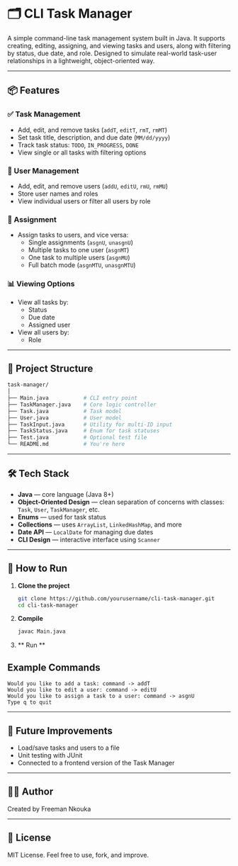 # 🗂️ CLI Task Manager

A simple command-line task management system built in Java. It supports creating, editing, assigning, and viewing tasks and users, along with filtering by status, due date, and role. Designed to simulate real-world task-user relationships in a lightweight, object-oriented way.

---

## 📦 Features

### ✅ Task Management

- Add, edit, and remove tasks (`addT`, `editT`, `rmT`, `rmMT`)
- Set task title, description, and due date (`MM/dd/yyyy`)
- Track task status: `TODO`, `IN_PROGRESS`, `DONE`
- View single or all tasks with filtering options

### 👤 User Management

- Add, edit, and remove users (`addU`, `editU`, `rmU`, `rmMU`)
- Store user names and roles
- View individual users or filter all users by role

### 🔁 Assignment

- Assign tasks to users, and vice versa:
  - Single assignments (`asgnU`, `unasgnU`)
  - Multiple tasks to one user (`asgnMT`)
  - One task to multiple users (`asgnMU`)
  - Full batch mode (`asgnMTU`, `unasgnMTU`)

### 📊 Viewing Options

- View all tasks by:
  - Status
  - Due date
  - Assigned user
- View all users by:
  - Role

---

## 📁 Project Structure

```bash
task-manager/
│
├── Main.java           # CLI entry point
├── TaskManager.java    # Core logic controller
├── Task.java           # Task model
├── User.java           # User model
├── TaskInput.java      # Utility for multi-ID input
├── TaskStatus.java     # Enum for task statuses
├── Test.java           # Optional test file
└── README.md           # You're here
```

---

## 🛠️ Tech Stack

- **Java** — core language (Java 8+)
- **Object-Oriented Design** — clean separation of concerns with classes: `Task`, `User`, `TaskManager`, etc.
- **Enums** — used for task status
- **Collections** — uses `ArrayList`, `LinkedHashMap`, and more
- **Date API** — `LocalDate` for managing due dates
- **CLI Design** — interactive interface using `Scanner`

---

## 🧪 How to Run

1. **Clone the project**

   ```bash
   git clone https://github.com/yourusername/cli-task-manager.git
   cd cli-task-manager
   ```

2. **Compile**

   ```bash
   javac Main.java
   ```

3. ** Run **

## Example Commands

    Would you like to add a task: command -> addT
    Would you like to edit a user: command -> editU
    Would you like to assign a task to a user: command -> asgnU
    Type q to quit

---

## 🧠 Future Improvements

- Load/save tasks and users to a file
- Unit testing with JUnit
- Connected to a frontend version of the Task Manager

---

## 🧑‍💻 Author

Created by Freeman Nkouka

---

## 📄 License

MIT License. Feel free to use, fork, and improve.
